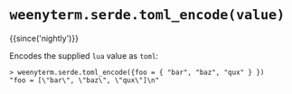 # `weenyterm.serde.toml_encode(value)`

{{since('nightly')}}

Encodes the supplied `lua` value as `toml`:

```
> weenyterm.serde.toml_encode({foo = { "bar", "baz", "qux" } })
"foo = [\"bar\", \"baz\", \"qux\"]\n"
```
